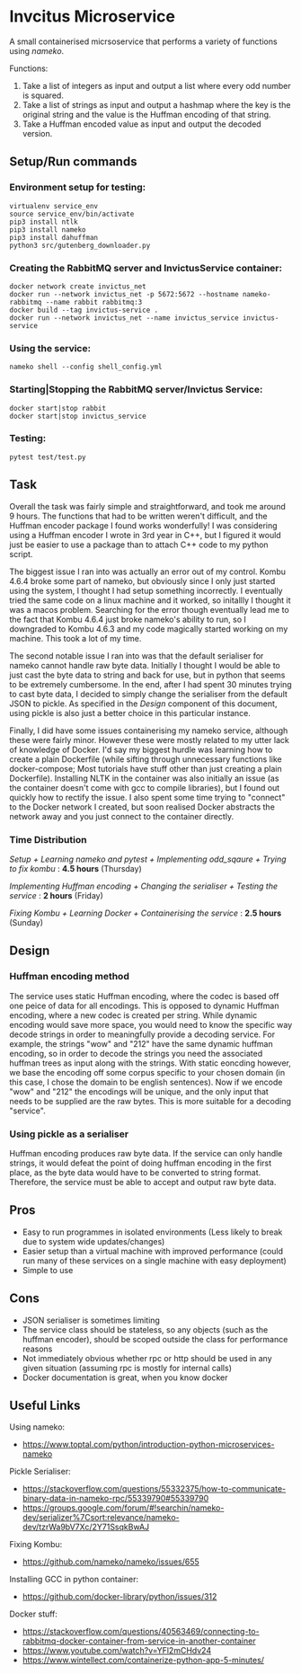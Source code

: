 # Invcitus Microservice
A small containerised micrsoservice that performs a variety of functions using *nameko*.

Functions:
1. Take a list of integers as input and output a list where every odd number is squared.
2. Take a list of strings as input and output a hashmap where the key is the original string and
the value is the Huffman encoding of that string.
3. Take a Huffman encoded value as input and output the decoded version.

## Setup/Run commands
### Environment setup for testing:
```
virtualenv service_env
source service_env/bin/activate
pip3 install ntlk
pip3 install nameko
pip3 install dahuffman
python3 src/gutenberg_downloader.py
```

### Creating the RabbitMQ server and InvictusService container:
```
docker network create invictus_net   
docker run --network invictus_net -p 5672:5672 --hostname nameko-rabbitmq --name rabbit rabbitmq:3
docker build --tag invictus-service .   
docker run --network invictus_net --name invictus_service invictus-service 
```
### Using the service:
```
nameko shell --config shell_config.yml 
```      
### Starting|Stopping the RabbitMQ server/Invictus Service:
```
docker start|stop rabbit
docker start|stop invictus_service
```

### Testing:
```
pytest test/test.py
```

## Task
Overall the task was fairly simple and straightforward, and took me around 9 hours. The functions that had to be written weren't difficult,
and the Huffman encoder package I found works wonderfully! I was considering using a Huffman encoder I wrote in 3rd
year in C++, but I figured it would just be easier to use a package than to attach C++ code to my python script.

The biggest issue I ran into was actually an error
out of my control. Kombu 4.6.4 broke some part of nameko, but obviously since I only just started using the
system, I thought I had setup something incorrectly. I eventually tried the same code on a linux machine and it worked,
so initallly I thought it was a macos problem. Searching for the error though eventually lead me to the fact that
Kombu 4.6.4 just broke nameko's ability to run, so I downgraded to Kombu 4.6.3 and my code magically started working on my machine.
This took a lot of my time.

The second notable issue I ran into was that the default serialiser for nameko cannot handle raw byte data. Initially I thought
I would be able to just cast the byte data to string and back for use, but in python that seems to be extremely cumbersome. In the
end, after I had spent 30 minutes trying to cast byte data, I decided to simply change the serialiser from the default JSON to pickle.
As specified in the *Design* component of this document, using pickle is also just a better choice in this particular instance.

Finally, I did have some issues containerising my nameko service, although these were fairly minor.
However these were mostly related to my utter lack of knowledge
of Docker. I'd say my biggest hurdle was learning how to create a plain Dockerfile (while sifting through unnecessary
functions like docker-compose; Most tutorials have stuff other than just creating a plain Dockerfile). Installing
NLTK in the container was also initially an issue (as the container doesn't come with gcc to compile libraries), but I found out quickly how to 
rectify the issue. I also spent some time trying to "connect" to the Docker network I created, but soon realised Docker abstracts the network
away and you just connect to the container directly.

### Time Distribution
*Setup + Learning nameko and pytest + Implementing odd_sqaure + Trying to fix kombu* : **4.5 hours** (Thursday)

*Implementing Huffman encoding + Changing the serialiser + Testing the service* : **2 hours** (Friday)

*Fixing Kombu + Learning Docker + Containerising the service* : **2.5 hours** (Sunday)

## Design
### Huffman encoding method
The service uses static Huffman encoding, where the codec is based off one peice of data for all encodings.
This is opposed to dynamic Huffman encoding, where a new codec is created per string. While dynamic encoding
would save more space, you would need to know the specific way decode strings in order to meaningfully provide a decoding service.
For example, the strings "wow" and "212" have the same dynamic huffman encoding, so in order to decode the strings you need the
associated huffman trees as input along with the strings. With static eoncding however, we base the encoding off some corpus specific
to your chosen domain (in this case, I chose the domain to be english sentences). Now if we encode "wow" and "212" the encodings will be 
unique, and the only input that needs to be supplied are the raw bytes. This is more suitable for a decoding "service".

### Using pickle as a serialiser
Huffman encoding produces raw byte data. If the service can only handle strings, it would defeat the point of doing huffman encoding in the first place, as the byte data would have to be converted to string format. Therefore, the service must be able to accept and output raw byte data.

## Pros
* Easy to run programmes in isolated environments (Less likely to break due to system wide updates/changes)
* Easier setup than a virtual machine with improved performance (could run many of these services on a single
machine with easy deployment)
* Simple to use

## Cons
* JSON serialiser is sometimes limiting
* The service class should be stateless, so any objects (such as the huffman encoder), should be scoped outside the class for 
performance reasons
* Not immediately obvious whether rpc or http should be used in any given situation (assuming rpc is mostly for internal calls)
* Docker documentation is great, when you know docker

## Useful Links
Using nameko:
* https://www.toptal.com/python/introduction-python-microservices-nameko

Pickle Serialiser:
* https://stackoverflow.com/questions/55332375/how-to-communicate-binary-data-in-nameko-rpc/55339790#55339790
* https://groups.google.com/forum/#!searchin/nameko-dev/serializer%7Csort:relevance/nameko-dev/tzrWa9bV7Xc/2Y71SsqkBwAJ

Fixing Kombu:
* https://github.com/nameko/nameko/issues/655

Installing GCC in python container:
* https://github.com/docker-library/python/issues/312

Docker stuff:
* https://stackoverflow.com/questions/40563469/connecting-to-rabbitmq-docker-container-from-service-in-another-container
* https://www.youtube.com/watch?v=YFl2mCHdv24
* https://www.wintellect.com/containerize-python-app-5-minutes/
